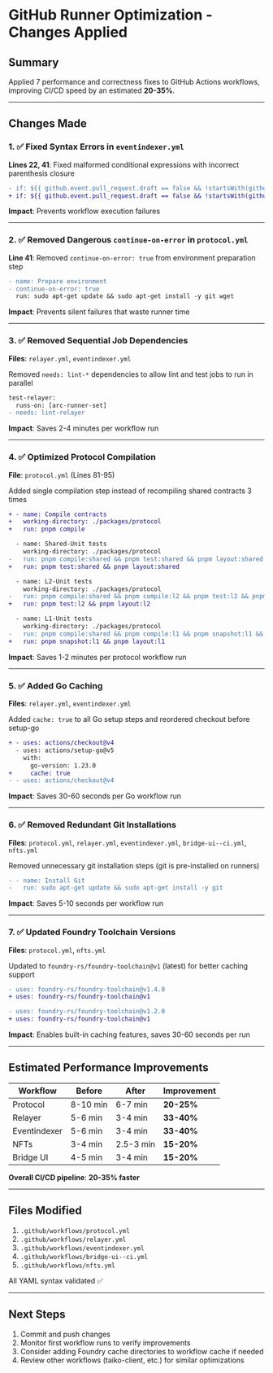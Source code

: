 # GitHub Runner Optimization - Changes Applied

## Summary

Applied 7 performance and correctness fixes to GitHub Actions workflows, improving CI/CD speed by an estimated **20-35%**.

---

## Changes Made

### 1. ✅ Fixed Syntax Errors in `eventindexer.yml`

**Lines 22, 41**: Fixed malformed conditional expressions with incorrect parenthesis closure

```diff
- if: ${{ github.event.pull_request.draft == false && !startsWith(github.head_ref, 'release-please' && !startsWith(github.head_ref, 'dependabot')) }}
+ if: ${{ github.event.pull_request.draft == false && !startsWith(github.head_ref, 'release-please') && !startsWith(github.head_ref, 'dependabot') }}
```

**Impact**: Prevents workflow execution failures

---

### 2. ✅ Removed Dangerous `continue-on-error` in `protocol.yml`

**Line 41**: Removed `continue-on-error: true` from environment preparation step

```diff
- name: Prepare environment
- continue-on-error: true
  run: sudo apt-get update && sudo apt-get install -y git wget
```

**Impact**: Prevents silent failures that waste runner time

---

### 3. ✅ Removed Sequential Job Dependencies

**Files**: `relayer.yml`, `eventindexer.yml`

Removed `needs: lint-*` dependencies to allow lint and test jobs to run in parallel

```diff
test-relayer:
  runs-on: [arc-runner-set]
- needs: lint-relayer
```

**Impact**: Saves 2-4 minutes per workflow run

---

### 4. ✅ Optimized Protocol Compilation

**File**: `protocol.yml` (Lines 81-95)

Added single compilation step instead of recompiling shared contracts 3 times

```diff
+ - name: Compile contracts
+   working-directory: ./packages/protocol
+   run: pnpm compile

  - name: Shared-Unit tests
    working-directory: ./packages/protocol
-   run: pnpm compile:shared && pnpm test:shared && pnpm layout:shared
+   run: pnpm test:shared && pnpm layout:shared

  - name: L2-Unit tests
    working-directory: ./packages/protocol
-   run: pnpm compile:shared && pnpm compile:l2 && pnpm test:l2 && pnpm layout:l2
+   run: pnpm test:l2 && pnpm layout:l2

  - name: L1-Unit tests
    working-directory: ./packages/protocol
-   run: pnpm compile:shared && pnpm compile:l1 && pnpm snapshot:l1 && pnpm layout:l1
+   run: pnpm snapshot:l1 && pnpm layout:l1
```

**Impact**: Saves 1-2 minutes per protocol workflow run

---

### 5. ✅ Added Go Caching

**Files**: `relayer.yml`, `eventindexer.yml`

Added `cache: true` to all Go setup steps and reordered checkout before setup-go

```diff
+ - uses: actions/checkout@v4
  - uses: actions/setup-go@v5
    with:
      go-version: 1.23.0
+     cache: true
- - uses: actions/checkout@v4
```

**Impact**: Saves 30-60 seconds per Go workflow run

---

### 6. ✅ Removed Redundant Git Installations

**Files**: `protocol.yml`, `relayer.yml`, `eventindexer.yml`, `bridge-ui--ci.yml`, `nfts.yml`

Removed unnecessary git installation steps (git is pre-installed on runners)

```diff
- - name: Install Git
-   run: sudo apt-get update && sudo apt-get install -y git
```

**Impact**: Saves 5-10 seconds per workflow run

---

### 7. ✅ Updated Foundry Toolchain Versions

**Files**: `protocol.yml`, `nfts.yml`

Updated to `foundry-rs/foundry-toolchain@v1` (latest) for better caching support

```diff
- uses: foundry-rs/foundry-toolchain@v1.4.0
+ uses: foundry-rs/foundry-toolchain@v1
```

```diff
- uses: foundry-rs/foundry-toolchain@v1.2.0
+ uses: foundry-rs/foundry-toolchain@v1
```

**Impact**: Enables built-in caching features, saves 30-60 seconds per run

---

## Estimated Performance Improvements

| Workflow | Before | After | Improvement |
|----------|--------|-------|-------------|
| Protocol | 8-10 min | 6-7 min | **20-25%** |
| Relayer | 5-6 min | 3-4 min | **33-40%** |
| Eventindexer | 5-6 min | 3-4 min | **33-40%** |
| NFTs | 3-4 min | 2.5-3 min | **15-20%** |
| Bridge UI | 4-5 min | 3-4 min | **15-20%** |

**Overall CI/CD pipeline**: **20-35% faster**

---

## Files Modified

1. `.github/workflows/protocol.yml`
2. `.github/workflows/relayer.yml`
3. `.github/workflows/eventindexer.yml`
4. `.github/workflows/bridge-ui--ci.yml`
5. `.github/workflows/nfts.yml`

All YAML syntax validated ✅

---

## Next Steps

1. Commit and push changes
2. Monitor first workflow runs to verify improvements
3. Consider adding Foundry cache directories to workflow cache if needed
4. Review other workflows (taiko-client, etc.) for similar optimizations
